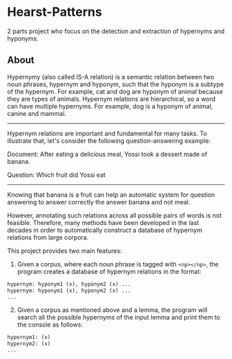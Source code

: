 # Hearst-Patterns
2 parts project who focus on the detection and extraction of hypernyms and hyponyms.

## About
Hypernymy (also called IS-A relation) is a semantic relation between two noun phrases, hypernym and hyponym, such that the hyponym is a subtype of the hypernym. For example, cat and dog are hyponym of animal because they are types of animals. Hypernym relations are hierarchical, so a word can have multiple hypernyms. For example, dog is a hyponym of animal, canine and mammal.

-------------------------------------------
Hypernym relations are important and fundamental for many tasks. To illustrate that, let's consider the following question-answering example:

Document: 
After eating a delicious meal, Yossi took a dessert made of banana.

Question:
Which fruit did Yossi eat

-------------------------------------------


Knowing that banana is a fruit can help an automatic system for question answering to answer correctly the answer banana and not meal.

However, annotating such relations across all possible pairs of words is not feasible. Therefore, many methods have been developed in the last decades in order to automatically construct a database of hypernym relations from large corpora.


This project provides two main features:
1. Given a corpus, where each noun phrase is tagged with ```<np></np>```, the program creates a database of hypernym relations in the format:
```txt
hypernym: hyponym1 (x), hyponym2 (x) ...
hypernym: hyponym1 (x), hyponym2 (x) ...
...
```
2. Given a corpus as mentioned above and a lemma, the program will search all the possible hypernyms of the input lemma and print them to the console as follows:
```txt
hypernym1: (x)
hypernym2: (x)
...
```
